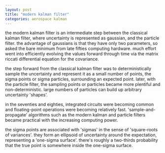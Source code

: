 ```yaml
---
layout: post
title: "modern kalman filter"
categories: aerospace kalman
---
```

the modern kalman filter is an intermediate step between the classical kalman filter, where uncertainty is represented as gaussian, and the particle filter. the advantage of gaussians is that they have only two parameters, so asked the bare minimum from late fifties computing hardware. much effort went into efficiently evolving the values forward through time via the matrix riccati differential equation for the covariance.

the step forward from the classical kalman filter was to deterministically sample the uncertainty and represent it as a small number of points, the sigma points or sigma particles, surrounding an expected point. later, with the particle filter, the sampling points or particles became more plentiful and non-deterministic. large numbers of particles can build up arbitrary uncertainty 'shapes'. 

in the seventies and eighties, integrated circuits were becoming common and floating-point operations were becoming relatively fast. 'sample-and-propagate' algorithms such as the modern kalman and particle filters became practical with the increasing computing power.

the sigma points are associated with 'sigmas' in the sense of 'square-roots of variances'. they form an ellipsoid of uncertainty around the expectation, representing a 'one-sigma surface'. there's roughly a two-thirds probability that the true point is somewhere inside the one-sigma surface.
